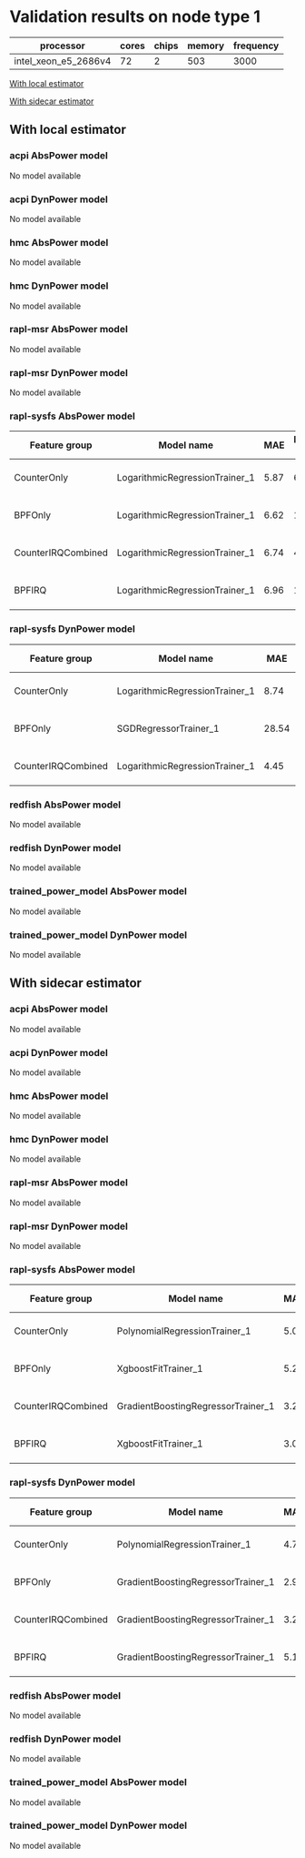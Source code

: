 # Validation results on node type 1

| processor | cores | chips | memory | frequency |
| --- | --- | --- | --- | --- |
| intel_xeon_e5_2686v4 | 72 | 2 | 503 | 3000 |

[With local estimator](#with-local-estimator)

[With sidecar estimator](#with-sidecar-estimator)

## With local estimator

### acpi AbsPower model

No model available

### acpi DynPower model

No model available

### hmc AbsPower model

No model available

### hmc DynPower model

No model available

### rapl-msr AbsPower model

No model available

### rapl-msr DynPower model

No model available

### rapl-sysfs AbsPower model

| Feature group | Model name | MAE | MAPE (%) | URL |
| --- | --- | --- | --- | --- |
| CounterOnly | LogarithmicRegressionTrainer_1 | 5.87 | 6.2 | https://raw.githubusercontent.com/sustainable-computing-io/kepler-model-db/main/models/v0.7/ec2-0.7.11/rapl-sysfs/AbsPower/CounterOnly/LogarithmicRegressionTrainer_1.json |
| BPFOnly | LogarithmicRegressionTrainer_1 | 6.62 | 17.6 | https://raw.githubusercontent.com/sustainable-computing-io/kepler-model-db/main/models/v0.7/ec2-0.7.11/rapl-sysfs/AbsPower/BPFOnly/LogarithmicRegressionTrainer_1.json |
| CounterIRQCombined | LogarithmicRegressionTrainer_1 | 6.74 | 4.6 | https://raw.githubusercontent.com/sustainable-computing-io/kepler-model-db/main/models/v0.7/ec2-0.7.11/rapl-sysfs/AbsPower/CounterIRQCombined/LogarithmicRegressionTrainer_1.json |
| BPFIRQ | LogarithmicRegressionTrainer_1 | 6.96 | 16.9 | https://raw.githubusercontent.com/sustainable-computing-io/kepler-model-db/main/models/v0.7/ec2-0.7.11/rapl-sysfs/AbsPower/BPFIRQ/LogarithmicRegressionTrainer_1.json |
### rapl-sysfs DynPower model

| Feature group | Model name | MAE | MAPE (%) | URL |
| --- | --- | --- | --- | --- |
| CounterOnly | LogarithmicRegressionTrainer_1 | 8.74 | 91.3 | https://raw.githubusercontent.com/sustainable-computing-io/kepler-model-db/main/models/v0.7/ec2-0.7.11/rapl-sysfs/DynPower/CounterOnly/LogarithmicRegressionTrainer_1.json |
| BPFOnly | SGDRegressorTrainer_1 | 28.54 | 19.9 | https://raw.githubusercontent.com/sustainable-computing-io/kepler-model-db/main/models/v0.7/ec2-0.7.11/rapl-sysfs/DynPower/BPFOnly/SGDRegressorTrainer_1.json |
| CounterIRQCombined | LogarithmicRegressionTrainer_1 | 4.45 | 50.3 | https://raw.githubusercontent.com/sustainable-computing-io/kepler-model-db/main/models/v0.7/ec2-0.7.11/rapl-sysfs/DynPower/CounterIRQCombined/LogarithmicRegressionTrainer_1.json |
### redfish AbsPower model

No model available

### redfish DynPower model

No model available

### trained_power_model AbsPower model

No model available

### trained_power_model DynPower model

No model available

## With sidecar estimator

### acpi AbsPower model

No model available

### acpi DynPower model

No model available

### hmc AbsPower model

No model available

### hmc DynPower model

No model available

### rapl-msr AbsPower model

No model available

### rapl-msr DynPower model

No model available

### rapl-sysfs AbsPower model

| Feature group | Model name | MAE | MAPE (%) | URL |
| --- | --- | --- | --- | --- |
| CounterOnly | PolynomialRegressionTrainer_1 | 5.03 | 7.1 | https://raw.githubusercontent.com/sustainable-computing-io/kepler-model-db/main/models/v0.7/ec2-0.7.11/rapl-sysfs/AbsPower/CounterOnly/PolynomialRegressionTrainer_1.zip |
| BPFOnly | XgboostFitTrainer_1 | 5.25 | 9.2 | https://raw.githubusercontent.com/sustainable-computing-io/kepler-model-db/main/models/v0.7/ec2-0.7.11/rapl-sysfs/AbsPower/BPFOnly/XgboostFitTrainer_1.zip |
| CounterIRQCombined | GradientBoostingRegressorTrainer_1 | 3.29 | 4.5 | https://raw.githubusercontent.com/sustainable-computing-io/kepler-model-db/main/models/v0.7/ec2-0.7.11/rapl-sysfs/AbsPower/CounterIRQCombined/GradientBoostingRegressorTrainer_1.zip |
| BPFIRQ | XgboostFitTrainer_1 | 3.01 | 4.1 | https://raw.githubusercontent.com/sustainable-computing-io/kepler-model-db/main/models/v0.7/ec2-0.7.11/rapl-sysfs/AbsPower/BPFIRQ/XgboostFitTrainer_1.zip |
### rapl-sysfs DynPower model

| Feature group | Model name | MAE | MAPE (%) | URL |
| --- | --- | --- | --- | --- |
| CounterOnly | PolynomialRegressionTrainer_1 | 4.75 | 22.3 | https://raw.githubusercontent.com/sustainable-computing-io/kepler-model-db/main/models/v0.7/ec2-0.7.11/rapl-sysfs/DynPower/CounterOnly/PolynomialRegressionTrainer_1.zip |
| BPFOnly | GradientBoostingRegressorTrainer_1 | 2.94 | 17.2 | https://raw.githubusercontent.com/sustainable-computing-io/kepler-model-db/main/models/v0.7/ec2-0.7.11/rapl-sysfs/DynPower/BPFOnly/GradientBoostingRegressorTrainer_1.zip |
| CounterIRQCombined | GradientBoostingRegressorTrainer_1 | 3.26 | 59.6 | https://raw.githubusercontent.com/sustainable-computing-io/kepler-model-db/main/models/v0.7/ec2-0.7.11/rapl-sysfs/DynPower/CounterIRQCombined/GradientBoostingRegressorTrainer_1.zip |
| BPFIRQ | GradientBoostingRegressorTrainer_1 | 5.16 | 18.5 | https://raw.githubusercontent.com/sustainable-computing-io/kepler-model-db/main/models/v0.7/ec2-0.7.11/rapl-sysfs/DynPower/BPFIRQ/GradientBoostingRegressorTrainer_1.zip |
### redfish AbsPower model

No model available

### redfish DynPower model

No model available

### trained_power_model AbsPower model

No model available

### trained_power_model DynPower model

No model available

